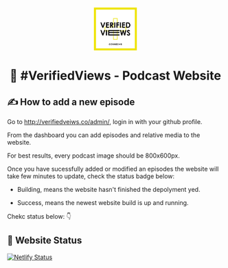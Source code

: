 <p align="center">
  <a href="http://verifiedveiws.co/" target="_blank" rel="noopener noreferrer">
    <img alt="Verified Views Podcast Logo" src="https://raw.githubusercontent.com/giopunt/verified-views-poc/master/src/images/logo.jpg" width="100" />
  </a>
</p>
<h1 align="center">
  🎤 #VerifiedViews - Podcast Website 
</h1>

## ✍️ How to add a new episode

Go to http://verifiedveiws.co/admin/, login in with your github profile.

From the dashboard you can add episodes and relative media to the website.

For best results, every podcast image should be 800x600px.

Once you have sucessfully added or modified an episodes the website will take few minutes to update, check the status badge below: 

- Building, means the website hasn't finished the depolyment yed.

- Success, means the newest website build is up and running. 

Chekc status below: 👇

## 💫 Website Status

[![Netlify Status](https://api.netlify.com/api/v1/badges/ad361ee9-02a1-455d-b79c-5fe0e80213fc/deploy-status)](https://app.netlify.com/sites/awesome-leakey-40cad7/deploys)

